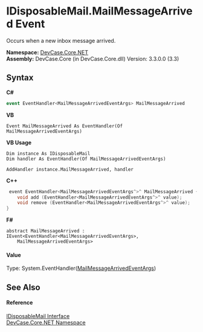# IDisposableMail.MailMessageArrived Event
 

Occurs when a new inbox message arrived.

**Namespace:**&nbsp;<a href="N_DevCase_Core_NET">DevCase.Core.NET</a><br />**Assembly:**&nbsp;DevCase.Core (in DevCase.Core.dll) Version: 3.3.0.0 (3.3)

## Syntax

**C#**<br />
``` C#
event EventHandler<MailMessageArrivedEventArgs> MailMessageArrived
```

**VB**<br />
``` VB
Event MailMessageArrived As EventHandler(Of MailMessageArrivedEventArgs)
```

**VB Usage**<br />
``` VB Usage
Dim instance As IDisposableMail
Dim handler As EventHandler(Of MailMessageArrivedEventArgs)

AddHandler instance.MailMessageArrived, handler

```

**C++**<br />
``` C++
 event EventHandler<MailMessageArrivedEventArgs^>^ MailMessageArrived {
	void add (EventHandler<MailMessageArrivedEventArgs^>^ value);
	void remove (EventHandler<MailMessageArrivedEventArgs^>^ value);
}
```

**F#**<br />
``` F#
abstract MailMessageArrived : IEvent<EventHandler<MailMessageArrivedEventArgs>,
    MailMessageArrivedEventArgs>

```


#### Value
Type: System.EventHandler(<a href="T_DevCase_Core_NET_Eventing_MailMessageArrivedEventArgs">MailMessageArrivedEventArgs</a>)

## See Also


#### Reference
<a href="T_DevCase_Core_NET_IDisposableMail">IDisposableMail Interface</a><br /><a href="N_DevCase_Core_NET">DevCase.Core.NET Namespace</a><br />